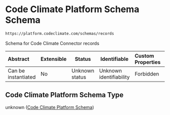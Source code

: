 # Code Climate Platform Schema Schema

```txt
https://platform.codeclimate.com/schemas/records
```

Schema for Code Climate Connector records


| Abstract            | Extensible | Status         | Identifiable            | Custom Properties | Additional Properties | Access Restrictions | Defined In                                          |
| :------------------ | ---------- | -------------- | ----------------------- | :---------------- | --------------------- | ------------------- | --------------------------------------------------- |
| Can be instantiated | No         | Unknown status | Unknown identifiability | Forbidden         | Allowed               | none                | [records.json](records.json "open original schema") |

## Code Climate Platform Schema Type

unknown ([Code Climate Platform Schema](records.md))
